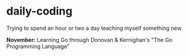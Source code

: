 # daily-coding
Trying to spend an hour or two a day teaching myself something new

**November:** Learning Go through Donovan & Kernighan's "The Go Programming Language"
